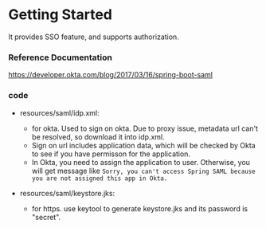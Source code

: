 # Getting Started
It provides SSO feature, and supports authorization.

### Reference Documentation
https://developer.okta.com/blog/2017/03/16/spring-boot-saml

### code
 * resources/saml/idp.xml: 
   * for okta. Used to sign on okta. Due to proxy issue, metadata url can't be resolved, so download it into idp.xml.
   * Sign on url includes application data, which will be checked by Okta to see if you have permisson for the application.
   * In Okta, you need to assign the application to user. Otherwise, you will get message like `Sorry, you can't access Spring SAML because you are not assigned this app in Okta.`

 * resources/saml/keystore.jks: 
    * for https. use keytool to generate keystore.jks and its password is "secret".


